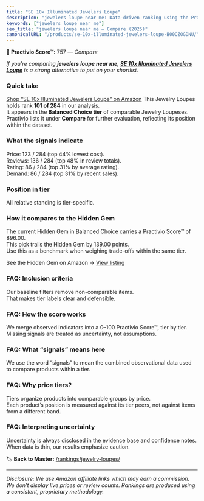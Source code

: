 ```yaml
---
title: "SE 10x Illuminated Jewelers Loupe"
description: "jewelers loupe near me: Data-driven ranking using the Practivio Score™. Positioned by quality, value, demand, findability, momentum."
keywords: ["jewelers loupe near me"]
seo_title: "jewelers loupe near me — Compare (2025)"
canonicalURL: "/products/se-10x-illuminated-jewelers-loupe-B00OZOGDNU/"
---
```


**🛒 Practivio Score™:** 757 — _Compare_


*If you're comparing **jewelers loupe near me**, **[SE 10x Illuminated Jewelers Loupe](https://www.amazon.com/dp/B00OZOGDNU?tag=practivio-20)** is a strong alternative to put on your shortlist.*
### Quick take
[Shop “SE 10x Illuminated Jewelers Loupe” on Amazon](https://www.amazon.com/dp/B00OZOGDNU?tag=practivio-20)
This Jewelry Loupes holds rank **101 of 284** in our analysis.  
It appears in the **Balanced Choice tier** of comparable Jewelry Loupeses.  
Practivio lists it under **Compare** for further evaluation, reflecting its position within the dataset.

### What the signals indicate
Price: 123 / 284 (top 44% lowest cost).  
Reviews: 136 / 284 (top 48% in review totals).  
Rating: 86 / 284 (top 31% by average rating).  
Demand: 86 / 284 (top 31% by recent sales).

### Position in tier
All relative standing is tier-specific.

### How it compares to the Hidden Gem
The current Hidden Gem in Balanced Choice carries a Practivio Score™ of 896.00.  
This pick trails the Hidden Gem by 139.00 points.  
Use this as a benchmark when weighing trade-offs within the same tier.  

See the Hidden Gem on Amazon → [View listing](https://www.amazon.com/dp/B08XXF1VCS?tag=practivio-20)

### FAQ: Inclusion criteria
Our baseline filters remove non-comparable items.  
That makes tier labels clear and defensible.

### FAQ: How the score works
We merge observed indicators into a 0–100 Practivio Score™, tier by tier.  
Missing signals are treated as uncertainty, not assumptions.

### FAQ: What “signals” means here
We use the word “signals” to mean the combined observational data used to compare products within a tier.

### FAQ: Why price tiers?
Tiers organize products into comparable groups by price.  
Each product’s position is measured against its tier peers, not against items from a different band.

### FAQ: Interpreting uncertainty
Uncertainty is always disclosed in the evidence base and confidence notes.  
When data is thin, our results emphasize caution.

<!-- Missing template for Compare/CompareWithinPriceClass -->


🏷️ **Back to Master:** [/rankings/jewelry-loupes/](/rankings/jewelry-loupes/)

---
_Disclosure: We use Amazon affiliate links which may earn a commission. We don’t display live prices or review counts. Rankings are produced using a consistent, proprietary methodology._

